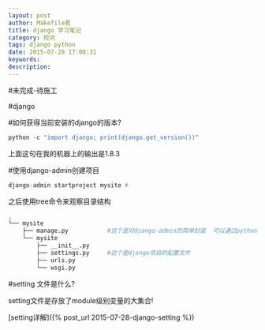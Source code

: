 ```yaml
---
layout: post
author: Makefile君
title: django 学习笔记
category: 挖坑
tags: django python
date: 2015-07-28 17:08:31
keywords:
description:
---
```


#未完成-待施工

#django

#如何获得当前安装的django的版本?

```python
python -c "import django; print(django.get_version())"
```

上面这句在我的机器上的输出是1.8.3

#使用django-admin创建项目

```python
django-admin startproject mysite #
```

之后使用tree命令来观察目录结构

```bash
.
└── mysite
    ├── manage.py           #这个是对django-admin的简单封装  可以通过python manage.py help或django-admin help 来查看帮助
    └── mysite
        ├── __init__.py
        ├── settings.py     #这个是django项目的配置文件  
        ├── urls.py
        └── wsgi.py
```

#setting 文件是什么?

setting文件是存放了module级别变量的大集合!

[setting详解]({% post_url 2015-07-28-django-setting %})
